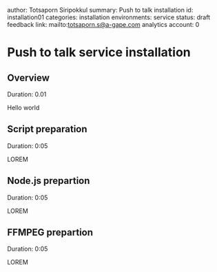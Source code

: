 author:            Totsaporn Siripokkul
summary:           Push to talk installation
id:                installation01
categories:        installation
environments:      service
status:            draft
feedback link:     mailto:totsaporn.s@a-gape.com
analytics account: 0

# Push to talk service installation

## Overview
Duration: 0.01

Hello world

## Script preparation
Duration: 0:05

LOREM

## Node.js prepartion
Duration: 0:05

LOREM

## FFMPEG prepartion
Duration: 0:05

LOREM
